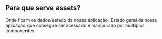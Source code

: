 ## Para que serve assets?

Onde ficam os dados/estado da nossa aplicação. 
Estado geral da nossa aplicação que consegue ser acessado e manipulado por múltiplos componentes. 
